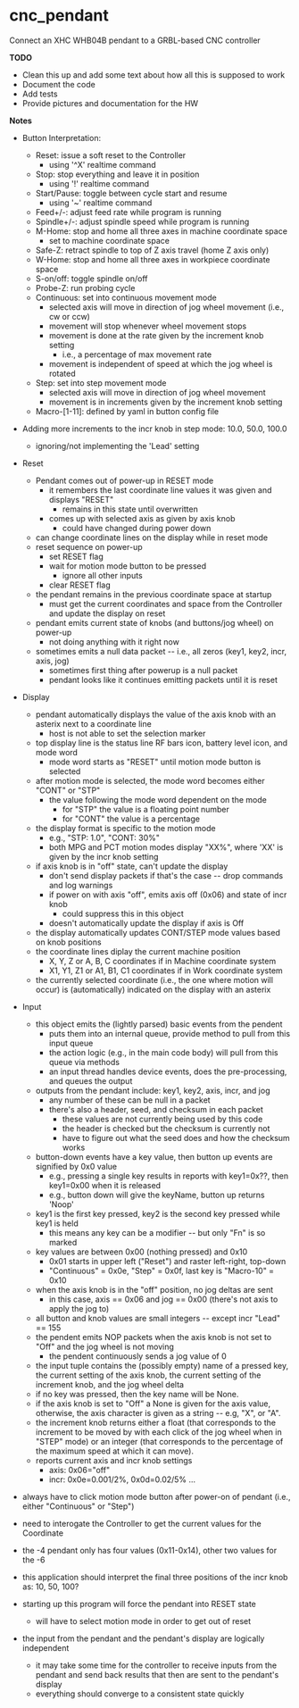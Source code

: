 # cnc_pendant
Connect an XHC WHB04B pendant to a GRBL-based CNC controller

**TODO**
* Clean this up and add some text about how all this is supposed to work
* Document the code
* Add tests
* Provide pictures and documentation for the HW

**Notes**

- Button Interpretation:
  * Reset: issue a soft reset to the Controller 
    - using '^X' realtime command
  * Stop: stop everything and leave it in position
    - using '!' realtime command
  * Start/Pause: toggle between cycle start and resume
    - using '~' realtime command
  * Feed+/-: adjust feed rate while program is running
  * Spindle+/-: adjust spindle speed while program is running
  * M-Home: stop and home all three axes in machine coordinate space
    - set to machine coordinate space
  * Safe-Z: retract spindle to top of Z axis travel (home Z axis only)
  * W-Home: stop and home all three axes in workpiece coordinate space
  * S-on/off: toggle spindle on/off
  * Probe-Z: run probing cycle
  * Continuous: set into continuous movement mode
    - selected axis will move in direction of jog wheel movement (i.e., cw or ccw)
    - movement will stop whenever wheel movement stops
    - movement is done at the rate given by the increment knob setting
      * i.e., a percentage of max movement rate
    - movement is independent of speed at which the jog wheel is rotated
  * Step: set into step movement mode
    - selected axis will move in direction of jog wheel movement
    - movement is in increments given by the increment knob setting
  * Macro-[1-11]: defined by yaml in button config file

- Adding more increments to the incr knob in step mode: 10.0, 50.0, 100.0
  * ignoring/not implementing the 'Lead' setting

- Reset
  * Pendant comes out of power-up in RESET mode
    - it remembers the last coordinate line values it was given and displays "RESET"
      * remains in this state until overwritten
    - comes up with selected axis as given by axis knob
      * could have changed during power down
  * can change coordinate lines on the display while in reset mode
  * reset sequence on power-up
    - set RESET flag
    - wait for motion mode button to be pressed
      * ignore all other inputs
    - clear RESET flag
  * the pendant remains in the previous coordinate space at startup
    - must get the current coordinates and space from the Controller and update the display on reset
  * pendant emits current state of knobs (and buttons/jog wheel) on power-up
    - not doing anything with it right now
  * sometimes emits a null data packet -- i.e., all zeros (key1, key2, incr, axis, jog)
    - sometimes first thing after powerup is a null packet
    - pendant looks like it continues emitting packets until it is reset
- Display
  * pendant automatically displays the value of the axis knob with an asterix next to a coordinate line
    - host is not able to set the selection marker
  * top display line is the status line RF bars icon, battery level icon, and mode word
    - mode word starts as "RESET" until motion mode button is selected
  * after motion mode is selected, the mode word becomes either "CONT" or "STP"
    - the value following the mode word dependent on the mode
      * for "STP" the value is a floating point number
      * for "CONT" the value is a percentage
  * the display format is specific to the motion mode
    - e.g., "STP: 1.0", "CONT: 30%"
    - both MPG and PCT motion modes display "XX%", where 'XX' is given by the incr knob setting
  * if axis knob is in "off" state, can't update the display
    - don't send display packets if that's the case -- drop commands and log warnings
    - if power on with axis "off", emits axis off (0x06) and state of incr knob
      * could suppress this in this object
    - doesn't automatically update the display if axis is Off
  * the display automatically updates CONT/STEP mode values based on knob positions
  * the coordinate lines diplay the current machine position
    - X, Y, Z or A, B, C coordinates if in Machine coordinate system
    - X1, Y1, Z1 or A1, B1, C1 coordinates if in Work coordinate system
  * the currently selected coordinate (i.e., the one where motion will occur) is (automatically) indicated on the display with an asterix
- Input
  * this object emits the (lightly parsed) basic events from the pendent
    - puts them into an internal queue, provide method to pull from this input queue
    - the action logic (e.g., in the main code body) will pull from this queue via methods
    - an input thread handles device events, does the pre-processing, and queues the output
  * outputs from the pendant include: key1, key2, axis, incr, and jog
    - any number of these can be null in a packet
    - there's also a header, seed, and checksum in each packet
      * these values are not currently being used by this code
      * the header is checked but the checksum is currently not
      * have to figure out what the seed does and how the checksum works
  * button-down events have a key value, then button up events are signified by 0x0 value
    - e.g., pressing a single key results in reports with key1=0x??, then key1=0x00 when it is released
    - e.g., button down will give the keyName, button up returns 'Noop'
  * key1 is the first key pressed, key2 is the second key pressed while key1 is held
    - this means any key can be a modifier -- but only "Fn" is so marked
  * key values are between 0x00 (nothing pressed) and 0x10
    - 0x01 starts in upper left ("Reset") and raster left-right, top-down
    - "Continuous" = 0x0e, "Step" = 0x0f, last key is "Macro-10" = 0x10
  * when the axis knob is in the "off" position, no jog deltas are sent
    - in this case, axis == 0x06 and jog == 0x00 (there's not axis to apply the jog to)
  * all button and knob values are small integers -- except incr "Lead" == 155
  * the pendent emits NOP packets when the axis knob is not set to "Off" and the jog wheel is not moving
    - the pendent continuously sends a jog value of 0
  * the input tuple contains the (possibly empty) name of a pressed key, the current setting of the axis knob,
     the current setting of the increment knob, and the jog wheel delta
  * if no key was pressed, then the key name will be None.
  * if the axis knob is set to "Off" a None is given for the axis value,
     otherwise, the axis character is given as a string -- e.g, "X", or "A".
  * the increment knob returns either a float (that corresponds to the increment to be moved by with each
     click of the jog wheel when in "STEP" mode) or an integer (that corresponds to the percentage of the
     maximum speed at which it can move).
  * reports current axis and incr knob settings
    - axis: 0x06="off"
    - incr: 0x0e=0.001/2%, 0x0d=0.02/5% ...
- always have to click motion mode button after power-on of pendant (i.e., either "Continuous" or "Step")
- need to interogate the Controller to get the current values for the Coordinate
- the -4 pendant only has four values (0x11-0x14), other two values for the -6
- this application should interpret the final three positions of the incr knob as: 10, 50, 100?
- starting up this program will force the pendant into RESET state
  * will have to select motion mode in order to get out of reset
- the input from the pendant and the pendant's display are logically independent
  * it may take some time for the controller to receive inputs from the pendant and send back results that then are sent to the pendant's display
  * everything should converge to a consistent state quickly
